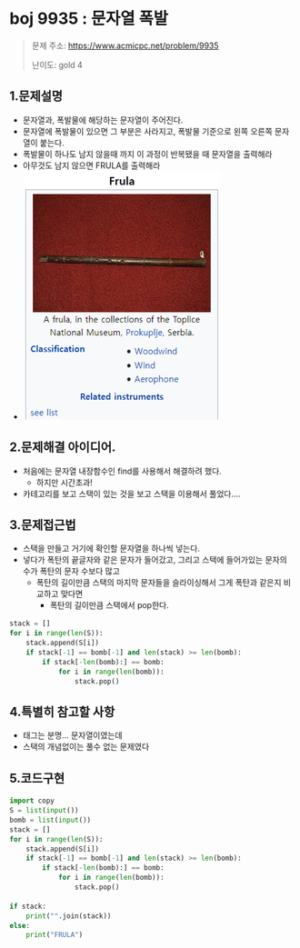 # boj 9935 : 문자열 폭발 
> 문제 주소: https://www.acmicpc.net/problem/9935
> 
> 난이도: gold 4

## 1.문제설명
- 문자열과, 폭발물에 해당하는 문자열이 주어진다.
- 문자열에 폭발물이 있으면 그 부분은 사라지고, 폭발물 기준으로 왼쪽 오른쪽 문자열이 붙는다.
- 폭발물이 하나도 남지 않을때 까지 이 과정이 반복됐을 때 문자열을 출력해라
- 아무것도 남지 않으면 FRULA를 출력해라
- ![img.png](img.png)
## 2.문제해결 아이디어.
- 처음에는 문자열 내장함수인 find를 사용해서 해결하려 했다. 
  - 하지만 시간초과!
- 카테고리를 보고 스택이 있는 것을 보고 스택을 이용해서 풀었다....
## 3.문제접근법
- 스택을 만들고 거기에 확인할 문자열을 하나씩 넣는다.
- 넣다가 폭탄의 끝글자와 같은 문자가 들어갔고, 그리고 스택에 들어가있는 문자의 수가 폭탄의 문자 수보다 많고
  - 폭탄의 길이만큼 스택의 마지막 문자들을 슬라이싱해서 그게 폭탄과 같은지 비교하고 맞다면
    - 폭탄의 길이만큼 스택에서 pop한다.
```python
stack = []
for i in range(len(S)):
    stack.append(S[i])
    if stack[-1] == bomb[-1] and len(stack) >= len(bomb):
        if stack[-len(bomb):] == bomb:
            for i in range(len(bomb)):
                stack.pop()
```
## 4.특별히 참고할 사항
- 태그는 분명... 문자열이였는데
- 스택의 개념없이는 풀수 없는 문제였다
## 5.코드구현
``` python
import copy
S = list(input())
bomb = list(input())
stack = []
for i in range(len(S)):
    stack.append(S[i])
    if stack[-1] == bomb[-1] and len(stack) >= len(bomb):
        if stack[-len(bomb):] == bomb:
            for i in range(len(bomb)):
                stack.pop()

if stack:
    print("".join(stack))
else:
    print("FRULA")
```